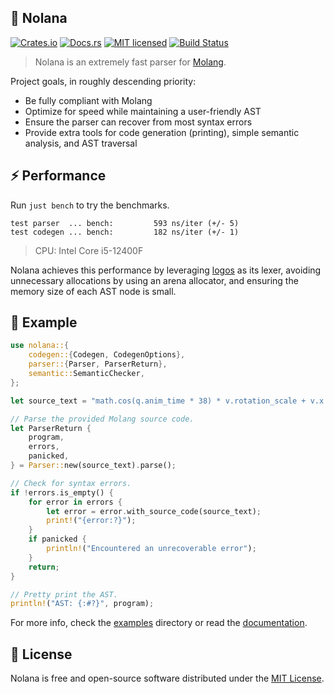 ## 🌺 Nolana

[![Crates.io][crates-badge]][crates-url]
[![Docs.rs][docs-badge]][docs-url]
[![MIT licensed][license-badge]][license-url]
[![Build Status][ci-badge]][ci-url]

> Nolana is an extremely fast parser for [Molang](https://bedrock.dev/docs/stable/Molang).

Project goals, in roughly descending priority:

- Be fully compliant with Molang
- Optimize for speed while maintaining a user-friendly AST
- Ensure the parser can recover from most syntax errors
- Provide extra tools for code generation (printing), simple semantic analysis, and AST traversal

## ⚡ Performance

Run `just bench` to try the benchmarks.

```norust
test parser  ... bench:         593 ns/iter (+/- 5)
test codegen ... bench:         182 ns/iter (+/- 1)
```

> CPU: Intel Core i5-12400F

Nolana achieves this performance by leveraging [logos](https://github.com/maciejhirsz/logos) as its lexer, avoiding unnecessary allocations by using an arena allocator, and ensuring the memory size of each AST node is small.

## 📝 Example

```rust
use nolana::{
    codegen::{Codegen, CodegenOptions},
    parser::{Parser, ParserReturn},
    semantic::SemanticChecker,
};

let source_text = "math.cos(q.anim_time * 38) * v.rotation_scale + v.x * v.x * q.life_time";

// Parse the provided Molang source code.
let ParserReturn {
    program,
    errors,
    panicked,
} = Parser::new(source_text).parse();

// Check for syntax errors.
if !errors.is_empty() {
    for error in errors {
        let error = error.with_source_code(source_text);
        print!("{error:?}");
    }
    if panicked {
        println!("Encountered an unrecoverable error");
    }
    return;
}

// Pretty print the AST.
println!("AST: {:#?}", program);
```

For more info, check the [examples](./examples) directory or read the [documentation](https://docs.rs/nolana).

## 📖 License

Nolana is free and open-source software distributed under the [MIT License](./LICENSE).

[crates-url]: https://crates.io/crates/nolana
[crates-badge]: https://img.shields.io/crates/d/nolana?label=crates.io
[docs-url]: https://docs.rs/nolana
[docs-badge]: https://img.shields.io/docsrs/nolana
[license-url]: https://github.com/arexon/nolana/blob/main/LICENSE
[license-badge]: https://img.shields.io/badge/license-MIT-blue.svg
[ci-badge]: https://github.com/arexon/nolana/actions/workflows/ci.yml/badge.svg?event=push&branch=main
[ci-url]: https://github.com/arexon/nolana/actions/workflows/ci.yml?query=event%3Apush+branch%3Amain

